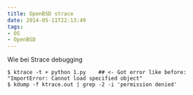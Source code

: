 ```yaml
---
title: OpenBSD strace
date: 2014-05-11T22:13:49
tags: 
- OS
- OpenBSD
---
```


Wie bei Strace debugging

~~~
$ ktrace -t + python 1.py    ## <- Got error like before: "ImportError: Cannot load specified object"
$ kdump -f ktrace.out | grep -2 -i 'permission denied'
~~~